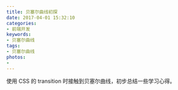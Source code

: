 ```yaml
---
title: 贝塞尔曲线初探
date: 2017-04-01 15:32:10
categories:
- 前端开发
keywords:
- 贝塞尔曲线
tags:
- 贝塞尔曲线
photos:
-
---
```


使用 CSS 的 transition 时接触到贝塞尔曲线，初步总结一些学习心得。

<!--more-->